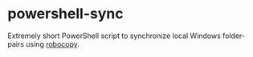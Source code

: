 # powershell-sync
Extremely short PowerShell script to synchronize local Windows folder-pairs using [robocopy](https://en.wikipedia.org/wiki/Robocopy).
